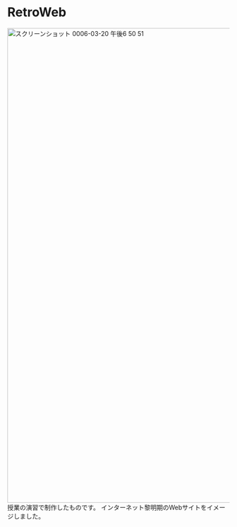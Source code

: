 # RetroWeb
<img width="1075" alt="スクリーンショット 0006-03-20 午後6 50 51" src="https://github.com/RitsuMurakami/RetroWeb/assets/89783070/25b869e1-1cd6-40f1-994d-61dba8205bfb">
授業の演習で制作したものです。
インターネット黎明期のWebサイトをイメージしました。
